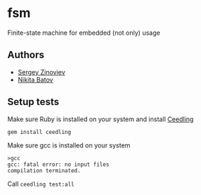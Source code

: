 # fsm
Finite-state machine for embedded (not only) usage

## Authors
* [Sergey Zinoviev](https://github.com/SVZinoviev)
* [Nikita Batov](https://github.com/Batov)

## Setup tests
Make sure Ruby is installed on your system and install [Ceedling](https://github.com/ThrowTheSwitch/Ceedling)
```
gem install ceedling
```

Make sure gcc is installed on your system
```
>gcc
gcc: fatal error: no input files
compilation terminated.
```

Call `ceedling test:all`
